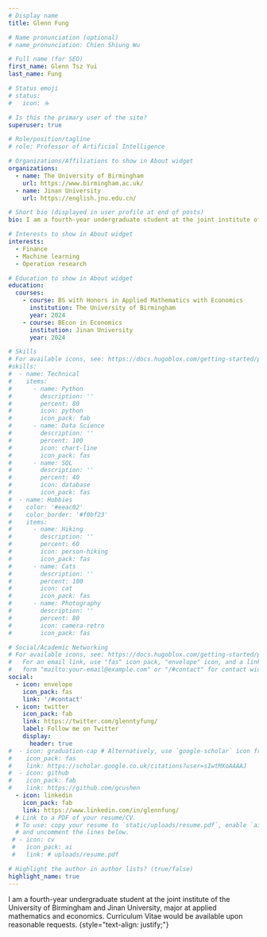 ```yaml
---
# Display name
title: Glenn Fung

# Name pronunciation (optional)
# name_pronunciation: Chien Shiung Wu

# Full name (for SEO)
first_name: Glenn Tsz Yui
last_name: Fung

# Status emoji
# status:
#   icon: ☕️

# Is this the primary user of the site?
superuser: true

# Role/position/tagline
# role: Professor of Artificial Intelligence

# Organizations/Affiliations to show in About widget
organizations:
  - name: The University of Birmingham
    url: https://www.birmingham.ac.uk/
  - name: Jinan University
    url: https://english.jnu.edu.cn/

# Short bio (displayed in user profile at end of posts)
bio: I am a fourth-year undergraduate student at the joint institute of the University of Birmingham and Jinan University, major at applied mathematics and economics. 

# Interests to show in About widget
interests:
  - Finance
  - Machine learning
  - Operation research

# Education to show in About widget
education:
  courses:
    - course: BS with Honors in Applied Mathematics with Economics
      institution: The University of Birmingham
      year: 2024
    - course: BEcon in Economics
      institution: Jinan University 
      year: 2024

# Skills
# For available icons, see: https://docs.hugoblox.com/getting-started/page-builder/#icons
#skills:
#  - name: Technical
#    items:
#      - name: Python
#        description: ''
#        percent: 80
#        icon: python
#        icon_pack: fab
#      - name: Data Science
#        description: ''
#        percent: 100
#        icon: chart-line
#        icon_pack: fas
#      - name: SQL
#        description: ''
#        percent: 40
#        icon: database
#        icon_pack: fas
#  - name: Hobbies
#    color: '#eeac02'
#    color_border: '#f0bf23'
#    items:
#      - name: Hiking
#        description: ''
#        percent: 60
#        icon: person-hiking
#        icon_pack: fas
#      - name: Cats
#        description: ''
#        percent: 100
#        icon: cat
#        icon_pack: fas
#      - name: Photography
#        description: ''
#        percent: 80
#        icon: camera-retro
#        icon_pack: fas

# Social/Academic Networking
# For available icons, see: https://docs.hugoblox.com/getting-started/page-builder/#icons
#   For an email link, use "fas" icon pack, "envelope" icon, and a link in the
#   form "mailto:your-email@example.com" or "/#contact" for contact widget.
social:
  - icon: envelope
    icon_pack: fas
    link: '/#contact'
  - icon: twitter
    icon_pack: fab
    link: https://twitter.com/glenntyfung/
    label: Follow me on Twitter
    display:
      header: true
#  - icon: graduation-cap # Alternatively, use `google-scholar` icon from `ai` icon pack
#    icon_pack: fas
#    link: https://scholar.google.co.uk/citations?user=sIwtMXoAAAAJ
#  - icon: github
#    icon_pack: fab
#    link: https://github.com/gcushen
  - icon: linkedin
    icon_pack: fab
    link: https://www.linkedin.com/in/glennfung/
  # Link to a PDF of your resume/CV.
  # To use: copy your resume to `static/uploads/resume.pdf`, enable `ai` icons in `params.yaml`,
  # and uncomment the lines below.
 # - icon: cv
 #   icon_pack: ai
 #   link: # uploads/resume.pdf

# Highlight the author in author lists? (true/false)
highlight_name: true
---
```


I am a fourth-year undergraduate student at the joint institute of the University of Birmingham and Jinan University, major at applied mathematics and economics. Curriculum Vitae would be available upon reasonable requests. 
{style="text-align: justify;"}
